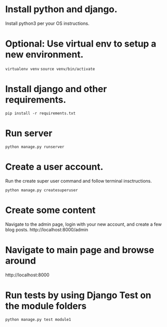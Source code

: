# Install python and django.

Install python3 per your OS instructions.

# Optional: Use virtual env to setup a new environment.

`virtualenv venv`
`source venv/bin/activate`

# Install django and other requirements.

`pip install -r requirements.txt`

# Run server

`python manage.py runserver`


# Create a user account.

Run the create super user command and follow terminal insctructions.

`python manage.py createsuperuser`


# Create some content

Navigate to the admin page, login with your new account, and create a few blog posts.
http://localhost:8000/admin

# Navigate to main page and browse around

http://localhost:8000

# Run tests by using Django Test on the module folders

`python manage.py test module1`
